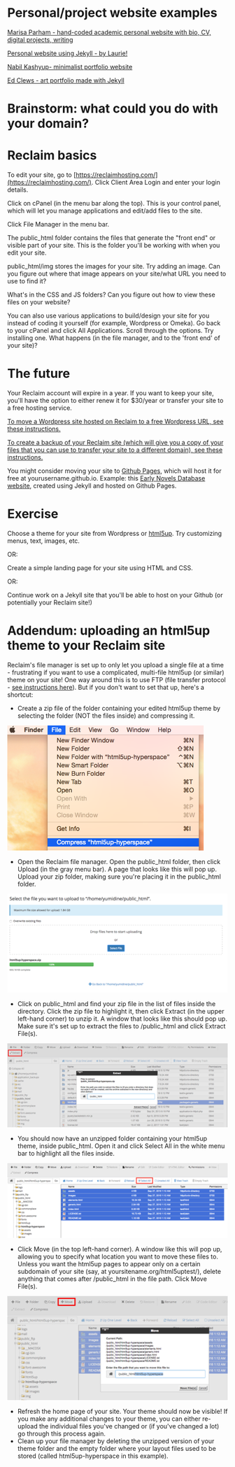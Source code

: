 # Personal/project website examples

[Marisa Parham - hand-coded academic personal website with bio, CV, digital projects, writing](http://mp285.com/)

[Personal website using Jekyll - by Laurie!](http://www.laurieallen.org/)

[Nabil Kashyup- minimalist portfolio website](http://www.nabilk.com/)

[Ed Clews - art portfolio made with Jekyll](https://edclews.com/)

# Brainstorm: what could you do with your domain?

# Reclaim basics

To edit your site, go to [https://reclaimhosting.com/](https://reclaimhosting.com/). Click Client Area Login and enter your login details.

Click on cPanel (in the menu bar along the top). This is your control panel, which will let you manage applications and edit/add files to the site.

Click File Manager in the menu bar.

The public_html folder contains the files that generate the "front end" or visible part of your site. This is the folder you'll be working with when you edit your site.

public_html/img stores the images for your site. Try adding an image. Can you figure out where that image appears on your site/what URL you need to use to find it?

What's in the CSS and JS folders? Can you figure out how to view these files on your website?

You can also use various applications to build/design your site for you instead of coding it yourself (for example, Wordpress or Omeka). Go back to your cPanel and click All Applications. Scroll through the options. Try installing one. What happens (in the file manager, and to the 'front end' of your site)?

# The future

Your Reclaim account will expire in a year. If you want to keep your site, you'll have the option to either renew it for $30/year or transfer your site to a free hosting service.

[To move a Wordpress site hosted on Reclaim to a free Wordpress URL, see these instructions.](https://en.support.wordpress.com/moving-from-self-hosted-wordpress-to-wordpress-com/)

[To create a backup of your Reclaim site (which will give you a copy of your files that you can use to transfer your site to a different domain), see these instructions.](https://community.reclaimhosting.com/t/generating-a-backup/293)

You might consider moving your site to [Github Pages](https://pages.github.com/), which will host it for free at yourusername.github.io. Example: this [Early Novels Database website](https://earlynovels.github.io/), created using Jekyll and hosted on Github Pages.

# Exercise

Choose a theme for your site from Wordpress or [html5up](https://html5up.net/). Try customizing menus, text, images, etc.

OR:

Create a simple landing page for your site using HTML and CSS.

OR:

Continue work on a Jekyll site that you'll be able to host on your Github (or potentially your Reclaim site!)

# Addendum: uploading an html5up theme to your Reclaim site

Reclaim's file manager is set up to only let you upload a single file at a time - frustrating if you want to use a complicated, multi-file html5up (or similar) theme on your site! One way around this is to use FTP (file transfer protocol - [see instructions here](https://community.reclaimhosting.com/t/ftp-file-transfer-protocol/304)). But if you don't want to set that up, here's a shortcut:

+ Create a zip file of the folder containing your edited html5up theme by selecting the folder (NOT the files inside) and compressing it.

![Compressing a folder](/html5up-images/html5up-0.png)

+ Open the Reclaim file manager. Open the public_html folder, then click Upload (in the gray menu bar). A page that looks like this will pop up. Upload your zip folder, making sure you're placing it in the public_html folder.

![Uploading a zip file](/html5up-images/html5up-1.png)

+ Click on public_html and find your zip file in the list of files inside the directory. Click the zip file to highlight it, then click Extract (in the upper left-hand corner) to unzip it. A window that looks like this should pop up. Make sure it's set up to extract the files to /public_html and click Extract File(s).

![Extracting files](/html5up-images/html5up-2.png)

+ You should now have an unzipped folder containing your html5up theme, inside public_html. Open it and click Select All in the white menu bar to highlight all the files inside.

![Selecting files](/html5up-images/html5up-3.png)

+ Click Move (in the top left-hand corner). A window like this will pop up, allowing you to specify what location you want to move these files to. Unless you want the html5up pages to appear only on a certain subdomain of your site (say, at yoursitename.org/html5uptest/), delete anything that comes after /public_html in the file path. Click Move File(s).

![Moving files](/html5up-images/html5up-4.png)

+ Refresh the home page of your site. Your theme should now be visible! If you make any additional changes to your theme, you can either re-upload the individual files you've changed or (if you've changed a lot) go through this process again.
+ Clean up your file manager by deleting the unzipped version of your theme folder and the empty folder where your layout files used to be stored (called html5up-hyperspace in this example).
